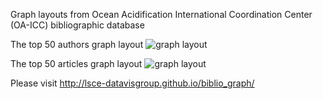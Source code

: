 
Graph layouts from Ocean Acidification International Coordination Center (OA-ICC) bibliographic database

The top 50 authors graph layout
![graph layout](topAuthors.png)

The top 50 articles graph layout
![graph layout](topArticles.png)

Please visit http://lsce-datavisgroup.github.io/biblio_graph/
